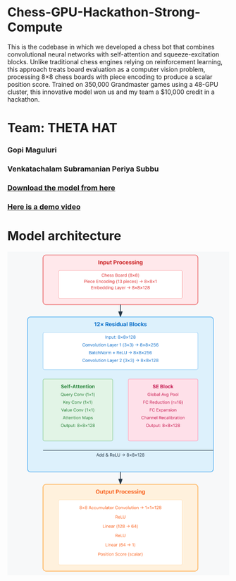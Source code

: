 # Chess-GPU-Hackathon-Strong-Compute

This is the codebase in which we developed a chess bot that combines convolutional neural networks with self-attention and squeeze-excitation blocks. Unlike traditional chess engines relying on reinforcement learning, this approach treats board evaluation as a computer vision problem, processing 8×8 chess boards with piece encoding to produce a scalar position score. Trained on 350,000 Grandmaster games using a 48-GPU cluster, this innovative model won us and my team a $10,000 credit in a hackathon.

# Team: THETA HAT
### Gopi Maguluri
### Venkatachalam Subramanian Periya Subbu


### [Download the model from here](https://drive.google.com/file/d/1YGw2ALPADgDksUJsQrTEXxSHVNf-L3EN/view?usp=sharing)

### [Here is a demo video](https://drive.google.com/file/d/1NjxraVBCrHRyEOtKoU4VkW28or7WkpUj/view?usp=drive_link)

# Model architecture
![model architecture](Theta_Hat_Model_Architecture.png)
